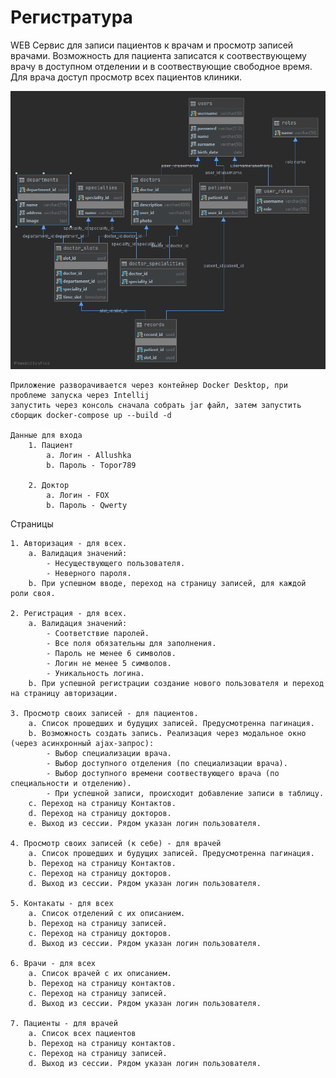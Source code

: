 # Регистратура

WEB Сервис для записи пациентов к врачам и просмотр записей врачами. Возможность для пациента записатся к 
 соотвествующему врачу в доступном отделении и в соотвествующие свободное время. Для врача доступ просмотр всех
  пациентов клиники.  

   ![screen1](img/hospital.png)
    
    Приложение разворачивается через контейнер Docker Desktop, при проблеме запуска через Intellij 
    запустить через консоль сначала собрать jar файл, затем запустить сборщик docker-compose up --build -d
    
    Данные для входа
        1. Пациент
            a. Логин - Allushka
            b. Пароль - Topor789
            
        2. Доктор
            a. Логин - FOX
            b. Пароль - Qwerty

Страницы 

    1. Авторизация - для всех.
        a. Валидация значений:
            - Несуществующего пользователя.
            - Неверного пароля.
        b. При успешном вводе, переход на страницу записей, для каждой роли своя.
         
    2. Регистрация - для всех.
        a. Валидация значений:
            - Соответствие паролей.
            - Все поля обязательны для заполнения.
            - Пароль не менее 6 символов.
            - Логин не менее 5 символов.
            - Уникальность логина.
        b. При успешной регистрации создание нового пользователя и переход на страницу авторизации.
        
    3. Просмотр своих записей - для пациентов.
        a. Список прошедших и будущих записей. Предусмотренна пагинация.
        b. Возможность создать запись. Реализация через модальное окно (через асинхронный ajax-запрос):
            - Выбор специализации врача.
            - Выбор доступного отделения (по специализации врача).
            - Выбор доступного времени соотвествующего врача (по специальности и отделению).
            - При успешной записи, происходит добавление записи в таблицу.
        c. Переход на страницу Контактов.
        d. Переход на страницу докторов.
        e. Выход из сессии. Рядом указан логин пользователя.
    
    4. Просмотр своих записей (к себе) - для врачей
        a. Список прошедших и будущих записей. Предусмотренна пагинация.
        b. Переход на страницу Контактов.
        c. Переход на страницу докторов.
        d. Выход из сессии. Рядом указан логин пользователя.
    
    5. Контакаты - для всех
        a. Список отделений с их описанием.
        b. Переход на страницу записей.
        c. Переход на страницу докторов.
        d. Выход из сессии. Рядом указан логин пользователя.
    
    6. Врачи - для всех
        a. Список врачей с их описанием.
        b. Переход на страницу контактов.
        c. Переход на страницу записей.
        d. Выход из сессии. Рядом указан логин пользователя.
        
    7. Пациенты - для врачей
        a. Список всех пациентов
        b. Переход на страницу контактов.
        c. Переход на страницу записей.
        d. Выход из сессии. Рядом указан логин пользователя.
  
